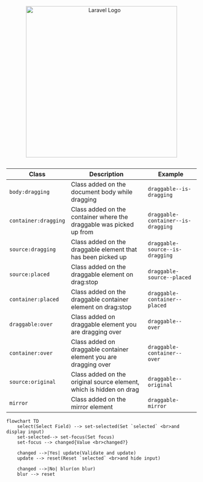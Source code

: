 <p align="center"><a href="https://laravel.com" target="_blank"><img src="https://raw.githubusercontent.com/laravel/art/master/logo-lockup/5%20SVG/2%20CMYK/1%20Full%20Color/laravel-logolockup-cmyk-red.svg" width="400" alt="Laravel Logo"></a></p>

##
| Class                | Description                                                         | Example                            |
| -------------------- | ------------------------------------------------------------------- | ---------------------------------- |
| `body:dragging`      | Class added on the document body while dragging                     | `draggable--is-dragging`           |
| `container:dragging` | Class added on the container where the draggable was picked up from | `draggable-container--is-dragging` |
| `source:dragging`    | Class added on the draggable element that has been picked up        | `draggable-source--is-dragging`    |
| `source:placed`      | Class added on the draggable element on drag:stop                   | `draggable-source--placed`         |
| `container:placed`   | Class added on the draggable container element on drag:stop         | `draggable-container--placed`      |
| `draggable:over`     | Class added on draggable element you are dragging over              | `draggable--over`                  |
| `container:over`     | Class added on draggable container element you are dragging over    | `draggable-container--over`        |
| `source:original`    | Class added on the original source element, which is hidden on drag | `draggable--original`              |
| `mirror`             | Class added on the mirror element                                   | `draggable-mirror`                 |


```mermaid
flowchart TD
    select(Select Field) --> set-selected(Set `selected` <br>and display input)
    set-selected--> set-focus(Set focus)
    set-focus --> changed{Value <br>changed?}

    changed -->|Yes| update(Validate and update)
    update --> reset(Reset `selected` <br>and hide input)

    changed -->|No| blur(on blur)
    blur --> reset
```

